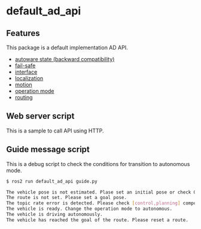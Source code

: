 # default_ad_api

## Features

This package is a default implementation AD API.

- [autoware state (backward compatibility)](document/autoware-state.md)
- [fail-safe](document/fail-safe.md)
- [interface](document/interface.md)
- [localization](document/localization.md)
- [motion](document/motion.md)
- [operation mode](document/operation-mode.md)
- [routing](document/routing.md)

## Web server script

This is a sample to call API using HTTP.

## Guide message script

This is a debug script to check the conditions for transition to autonomous mode.

```bash
$ ros2 run default_ad_api guide.py

The vehicle pose is not estimated. Plase set an initial pose or check GNSS.
The route is not set. Please set a goal pose.
The topic rate error is detected. Please check [control,planning] components.
The vehicle is ready. Change the operation mode to autonomous.
The vehicle is driving autonomously.
The vehicle has reached the goal of the route. Please reset a route.
```
